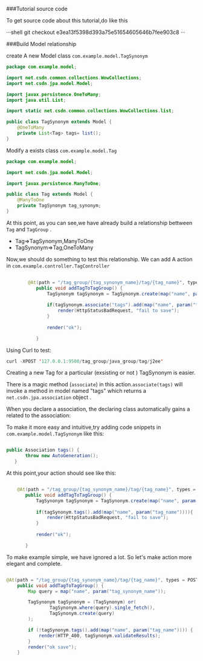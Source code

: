###Tutorial source code

 To get source code about this tutorial,do like this

···shell
   git checkout e3ea13f5398d393a75e51654605646b7fee903c8
···



###Build Model relationship


create A new Model class `com.example.model.TagSynonym`

```java
package com.example.model;

import net.csdn.common.collections.WowCollections;
import net.csdn.jpa.model.Model;

import javax.persistence.OneToMany;
import java.util.List;

import static net.csdn.common.collections.WowCollections.list;

public class TagSynonym extends Model {
    @OneToMany
    private List<Tag> tags= list();
}

```

Modify a exists class `com.example.model.Tag`

```java
package com.example.model;

import net.csdn.jpa.model.Model;

import javax.persistence.ManyToOne;

public class Tag extends Model {
    @ManyToOne
    private TagSynonym tag_synonym;
}
```

At this point, as you can see,we have already build a relationship bettween `Tag` and `TagGroup` .

* Tag=>TagSynonym,ManyToOne    
* TagSynonym=>Tag,OneToMany    

Now,we should do something to test this relationship. We can add A action
in `com.example.controller.TagController`

```java
	   
		@At(path = "/tag_group/{tag_synonym_name}/tag/{tag_name}", types = POST)
		   public void addTagToTagGroup() {
		       TagSynonym tagSynonym = TagSynonym.create(map("name", param("tag_synonym_name")));
	       
			   if(tagSynonym.associate("tags").add(map("name", param("tag_name")));){
				   render(HttpStatusBadRequest, "fail to save");
			   }
	       
			   render("ok");	       

		   }
```

Using Curl to test:

```java
curl -XPOST '127.0.0.1:9500/tag_group/java_group/tag/j2ee'
```

Creating a new Tag for a particular (exsisting or not ) TagSynonym is easier.


There is a magic method (`associate`) in this action.`associate(tags)` will invoke a method in model named "tags" 
which returns a  `net.csdn.jpa.association` object .

When you declare a association, the declaring class automatically gains a related to the association:


To make it more easy and intuitive,try adding code snippets in `com.example.model.TagSynonym` like this:

```java

public Association tags() {
       throw new AutoGeneration();
   }

```
At this point,your action should see like this:

```java

	@At(path = "/tag_group/{tag_synonym_name}/tag/{tag_name}", types = POST)
	   public void addTagToTagGroup() {
	       TagSynonym tagSynonym = TagSynonym.create(map("name", param("tag_synonym_name")));
	       
		   if(tagSynonym.tags().add(map("name", param("tag_name")))){
			   render(HttpStatusBadRequest, "fail to save");
		   }
	       
		   render("ok");	       

	   }
```

To make example simple, we have ignored a lot. So let's make action more elegant and complete.


```java

@At(path = "/tag_group/{tag_synonym_name}/tag/{tag_name}", types = POST)
    public void addTagToTagGroup() {
        Map query = map("name", param("tag_synonym_name"));

        TagSynonym tagSynonym = (TagSynonym) or(
                TagSynonym.where(query).single_fetch(),
                TagSynonym.create(query)
        );

        if (!tagSynonym.tags().add(map("name", param("tag_name")))) {
            render(HTTP_400, tagSynonym.validateResults);
        }
        render("ok save");
    }
```




